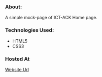 ### About:
A simple mock-page of ICT-ACK Home page. 

### Technologies Used:
- HTML5
- CSS3

### Hosted At
[Website Url](https://htmlpreview.github.io/?https://github.com/haritaToboso/webDesign/blob/master/ICT%20Academy/index.html)
